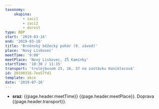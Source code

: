 ```yaml
---
taxonomy:
    skupina:
        - zaci1
        - zaci2
        - dorost
type: BBP
start: '2019-03-16'
end: '2019-03-16'
title: 'Brněnský běžecký pohár (9. závod)'
place: 'Nový Lískovec'
meetTime: '9:00'
meetPlace: 'Nový Lískovec, ZŠ Kamínky'
startTime: '10:30 / 11:15'
transport: 'trolejbusem 25, 26, 37 na zastávku Koniklecová'
id: 20190316-7ee57fd1
template: akce
date: '2019-07-16'
---
```

* **sraz**: {{page.header.meetTime}} {{page.header.meetPlace}}. Doprava {{page.header.transport}}.
